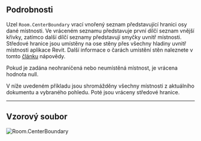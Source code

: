 ## Podrobnosti
Uzel `Room.CenterBoundary` vrací vnořený seznam představující hranici osy dané místnosti. Ve vráceném seznamu představuje první dílčí seznam vnější křivky, zatímco další dílčí seznamy představují smyčky uvnitř místnosti. Středové hranice jsou umístěny na ose stěny přes všechny hladiny uvnitř místnosti aplikace Revit. Další informace o čarách umístění stěn naleznete v tomto [článku](https://help.autodesk.com/view/RVT/2024/CSY/?guid=GUID-0BB62832-36DD-4E06-A9D4-EE98CE0FCF89) nápovědy.

Pokud je zadána neohraničená nebo neumístěná místnost, je vrácena hodnota null.

V níže uvedeném příkladu jsou shromážděny všechny místnosti z aktuálního dokumentu a vybraného pohledu. Poté jsou vráceny středové hranice.
___
## Vzorový soubor

![Room.CenterBoundary](./Revit.Elements.Room.CenterBoundary_img.jpg)
